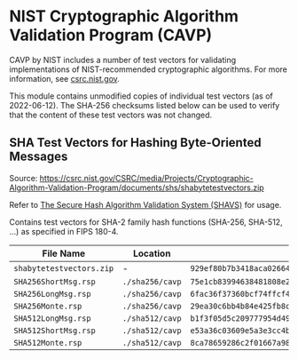 # NIST Cryptographic Algorithm Validation Program (CAVP)

CAVP by NIST includes a number of test vectors for validating implementations of NIST-recommended cryptographic algorithms.
For more information, see [csrc.nist.gov](https://csrc.nist.gov/Projects/cryptographic-algorithm-validation-program).

This module contains unmodified copies of individual test vectors (as of 2022-06-12).
The SHA-256 checksums listed below can be used to verify that the content of these test vectors was not changed.

## SHA Test Vectors for Hashing Byte-Oriented Messages

Source: https://csrc.nist.gov/CSRC/media/Projects/Cryptographic-Algorithm-Validation-Program/documents/shs/shabytetestvectors.zip

Refer to [The Secure Hash Algorithm Validation System (SHAVS)](https://csrc.nist.gov/CSRC/media/Projects/Cryptographic-Algorithm-Validation-Program/documents/shs/SHAVS.pdf) for usage.

Contains test vectors for SHA-2 family hash functions (SHA-256, SHA-512, ...) as specified in FIPS 180-4.

| File Name                | Location        | SHA-256 sum                                                        |
|--------------------------|-----------------|--------------------------------------------------------------------|
| `shabytetestvectors.zip` | -               | `929ef80b7b3418aca026643f6f248815913b60e01741a44bba9e118067f4c9b8` |
| `SHA256ShortMsg.rsp`     | `./sha256/cavp` | `75e1cb83994638481808e225b9eb0c1ebd0c232d952ac42b61abce6363be283c` |
| `SHA256LongMsg.rsp`      | `./sha256/cavp` | `6fac36f37360bcf74ffcf4465c18e30d6d5a04cc90885b901fc3130c16060974` |
| `SHA256Monte.rsp`        | `./sha256/cavp` | `29ea30c6bb4b84e425fb8c1d731c6bb852dac935825f2bd1143e5d3c4f10bfb9` |
| `SHA512LongMsg.rsp`      | `./sha512/cavp` | `b1f3f05d5c209777954d49521d7ea1349447c36a0c52849e044bc397a27dd410` |
| `SHA512ShortMsg.rsp`     | `./sha512/cavp` | `e53a36c03609e5a3e3cc4b6e117a499db7864c23ec825c6cec99503a45f40764` |
| `SHA512Monte.rsp`        | `./sha512/cavp` | `8ca78659286c2f01667a98fc7accd32fc171ae7b24ac00f1a8ce6b77770247fa` |
